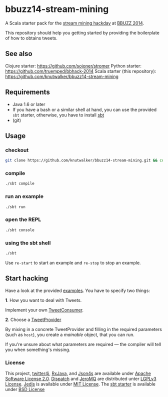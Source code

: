bbuzz14-stream-mining
=====================

A Scala starter pack for the [stream mining hackday](http://lanyrd.com/2014/data-stream-mining-hackathon/scymzx/) at [BBUZZ 2014](http://berlinbuzzwords.de/hackathons-meetups).

This repository should help you getting started by providing the boilerplate of how to obtains tweets.

## See also ##

Clojure starter: https://github.com/sojoner/stromer
Python starter: https://github.com/truemped/bbhack-2014
Scala starter (this repository): https://github.com/knutwalker/bbuzz14-stream-mining


## Requirements ##

- Java 1.6 or later
- If you have a bash or a similar shell at hand, you can use the provided `sbt` starter,
  otherwise, you have to install [sbt](http://www.scala-sbt.org/)
- (git)

## Usage ##

### checkout

```bash
git clone https://github.com/knutwalker/bbuzz14-stream-mining.git && cd bbuzz14-stream-mining
```


### compile

```bash
./sbt compile
```

### run an example

```bash
./sbt run
```

### open the REPL

```bash
./sbt console
```


### using the sbt shell

```bash
./sbt
```

Use `re-start` to start an example and `re-stop` to stop an example.


## Start hacking ##

Have a look at the provided [examples](src/bbuzz/example/example.scala).
You have to specify two things:

**1**. How you want to deal with Tweets.

Implement your own [TweetConsumer](src/bbuzz/example/example.scala#L31-52).

**2**. Choose a [TweetProvider](src/bbuzz/example/example.scala#L70-76)

By mixing in a concrete TweetProvider and filling in the required parameters (such as `host`),
you create a _mainable_ object, that you can run.

If you're unsure about what parameters are required — the compiler will tell you when something's missing.



### License

This project, [twitter4j](http://twitter4j.org/en/index.html), [RxJava](https://github.com/Netflix/RxJava), and [Json4s](http://json4s.org/) are available under [Apache Software License 2.0](http://www.apache.org/licenses/LICENSE-2.0.html).
[Dispatch](http://dispatch.databinder.net/Dispatch.html) and [JeroMQ](https://github.com/zeromq/jeromq) are distributed unter [LGPLv3 License](http://opensource.org/licenses/lgpl-3.0.html).
[Jedis](https://github.com/xetorthio/jedis) is available under [MIT License](https://raw.githubusercontent.com/xetorthio/jedis/master/LICENSE.txt).
The [sbt starter](https://github.com/paulp/sbt-extras) is available under [BSD License](https://raw.githubusercontent.com/paulp/sbt-extras/master/LICENSE.txt)
